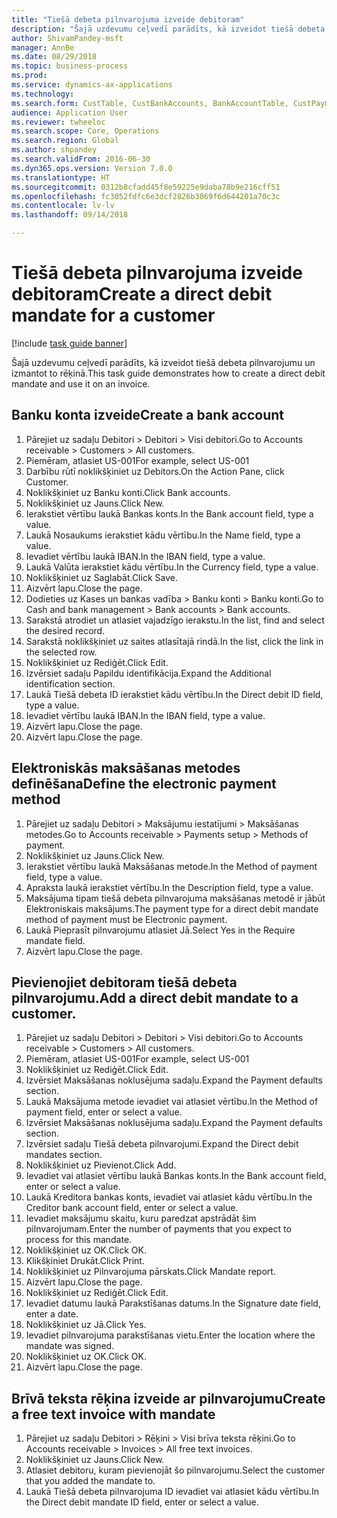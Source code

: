 ```yaml
--- 
title: "Tiešā debeta pilnvarojuma izveide debitoram"
description: "Šajā uzdevumu ceļvedī parādīts, kā izveidot tiešā debeta pilnvarojumu un izmantot to rēķinā."
author: ShivamPandey-msft
manager: AnnBe
ms.date: 08/29/2018
ms.topic: business-process
ms.prod: 
ms.service: dynamics-ax-applications
ms.technology: 
ms.search.form: CustTable, CustBankAccounts, BankAccountTable, CustPaymMode, CustDirectDebitMandate, BankAccountTableLookUp, SrsReportViewerForm,  LogisticsAddressCityLookup, CustFreeInvoice, CustTableLookup
audience: Application User
ms.reviewer: twheeloc
ms.search.scope: Core, Operations
ms.search.region: Global
ms.author: shpandey
ms.search.validFrom: 2016-06-30
ms.dyn365.ops.version: Version 7.0.0
ms.translationtype: HT
ms.sourcegitcommit: 0312b8cfadd45f8e59225e9daba78b9e216cff51
ms.openlocfilehash: fc3052fdfc6e3dcf2826b3069f6d644201a70c3c
ms.contentlocale: lv-lv
ms.lasthandoff: 09/14/2018

---
```

# <a name="create-a-direct-debit-mandate-for-a-customer"></a><span data-ttu-id="a4cd2-103">Tiešā debeta pilnvarojuma izveide debitoram</span><span class="sxs-lookup"><span data-stu-id="a4cd2-103">Create a direct debit mandate for a customer</span></span>

[!include [task guide banner](../../includes/task-guide-banner.md)]

<span data-ttu-id="a4cd2-104">Šajā uzdevumu ceļvedī parādīts, kā izveidot tiešā debeta pilnvarojumu un izmantot to rēķinā.</span><span class="sxs-lookup"><span data-stu-id="a4cd2-104">This task guide demonstrates how to create a direct debit mandate and use it on an invoice.</span></span>


## <a name="create-a-bank-account"></a><span data-ttu-id="a4cd2-105">Banku konta izveide</span><span class="sxs-lookup"><span data-stu-id="a4cd2-105">Create a bank account</span></span>
1. <span data-ttu-id="a4cd2-106">Pārejiet uz sadaļu Debitori > Debitori > Visi debitori.</span><span class="sxs-lookup"><span data-stu-id="a4cd2-106">Go to Accounts receivable > Customers > All customers.</span></span>
2. <span data-ttu-id="a4cd2-107">Piemēram, atlasiet US-001</span><span class="sxs-lookup"><span data-stu-id="a4cd2-107">For example, select US-001</span></span>
3. <span data-ttu-id="a4cd2-108">Darbību rūtī noklikšķiniet uz Debitors.</span><span class="sxs-lookup"><span data-stu-id="a4cd2-108">On the Action Pane, click Customer.</span></span>
4. <span data-ttu-id="a4cd2-109">Noklikšķiniet uz Banku konti.</span><span class="sxs-lookup"><span data-stu-id="a4cd2-109">Click Bank accounts.</span></span>
5. <span data-ttu-id="a4cd2-110">Noklikšķiniet uz Jauns.</span><span class="sxs-lookup"><span data-stu-id="a4cd2-110">Click New.</span></span>
6. <span data-ttu-id="a4cd2-111">Ierakstiet vērtību laukā Bankas konts.</span><span class="sxs-lookup"><span data-stu-id="a4cd2-111">In the Bank account field, type a value.</span></span>
7. <span data-ttu-id="a4cd2-112">Laukā Nosaukums ierakstiet kādu vērtību.</span><span class="sxs-lookup"><span data-stu-id="a4cd2-112">In the Name field, type a value.</span></span>
8. <span data-ttu-id="a4cd2-113">Ievadiet vērtību laukā IBAN.</span><span class="sxs-lookup"><span data-stu-id="a4cd2-113">In the IBAN field, type a value.</span></span>
9. <span data-ttu-id="a4cd2-114">Laukā Valūta ierakstiet kādu vērtību.</span><span class="sxs-lookup"><span data-stu-id="a4cd2-114">In the Currency field, type a value.</span></span>
10. <span data-ttu-id="a4cd2-115">Noklikšķiniet uz Saglabāt.</span><span class="sxs-lookup"><span data-stu-id="a4cd2-115">Click Save.</span></span>
11. <span data-ttu-id="a4cd2-116">Aizvērt lapu.</span><span class="sxs-lookup"><span data-stu-id="a4cd2-116">Close the page.</span></span>
12. <span data-ttu-id="a4cd2-117">Dodieties uz Kases un bankas vadība > Banku konti > Banku konti.</span><span class="sxs-lookup"><span data-stu-id="a4cd2-117">Go to Cash and bank management > Bank accounts > Bank accounts.</span></span>
13. <span data-ttu-id="a4cd2-118">Sarakstā atrodiet un atlasiet vajadzīgo ierakstu.</span><span class="sxs-lookup"><span data-stu-id="a4cd2-118">In the list, find and select the desired record.</span></span>
14. <span data-ttu-id="a4cd2-119">Sarakstā noklikšķiniet uz saites atlasītajā rindā.</span><span class="sxs-lookup"><span data-stu-id="a4cd2-119">In the list, click the link in the selected row.</span></span>
15. <span data-ttu-id="a4cd2-120">Noklikšķiniet uz Rediģēt.</span><span class="sxs-lookup"><span data-stu-id="a4cd2-120">Click Edit.</span></span>
16. <span data-ttu-id="a4cd2-121">Izvērsiet sadaļu Papildu identifikācija.</span><span class="sxs-lookup"><span data-stu-id="a4cd2-121">Expand the Additional identification section.</span></span>
17. <span data-ttu-id="a4cd2-122">Laukā Tiešā debeta ID ierakstiet kādu vērtību.</span><span class="sxs-lookup"><span data-stu-id="a4cd2-122">In the Direct debit ID field, type a value.</span></span>
18. <span data-ttu-id="a4cd2-123">Ievadiet vērtību laukā IBAN.</span><span class="sxs-lookup"><span data-stu-id="a4cd2-123">In the IBAN field, type a value.</span></span>
19. <span data-ttu-id="a4cd2-124">Aizvērt lapu.</span><span class="sxs-lookup"><span data-stu-id="a4cd2-124">Close the page.</span></span>
20. <span data-ttu-id="a4cd2-125">Aizvērt lapu.</span><span class="sxs-lookup"><span data-stu-id="a4cd2-125">Close the page.</span></span>

## <a name="define-the-electronic-payment-method"></a><span data-ttu-id="a4cd2-126">Elektroniskās maksāšanas metodes definēšana</span><span class="sxs-lookup"><span data-stu-id="a4cd2-126">Define the electronic payment method</span></span>
1. <span data-ttu-id="a4cd2-127">Pārejiet uz sadaļu Debitori > Maksājumu iestatījumi > Maksāšanas metodes.</span><span class="sxs-lookup"><span data-stu-id="a4cd2-127">Go to Accounts receivable > Payments setup > Methods of payment.</span></span>
2. <span data-ttu-id="a4cd2-128">Noklikšķiniet uz Jauns.</span><span class="sxs-lookup"><span data-stu-id="a4cd2-128">Click New.</span></span>
3. <span data-ttu-id="a4cd2-129">Ierakstiet vērtību laukā Maksāšanas metode.</span><span class="sxs-lookup"><span data-stu-id="a4cd2-129">In the Method of payment field, type a value.</span></span>
4. <span data-ttu-id="a4cd2-130">Apraksta laukā ierakstiet vērtību.</span><span class="sxs-lookup"><span data-stu-id="a4cd2-130">In the Description field, type a value.</span></span>
5. <span data-ttu-id="a4cd2-131">Maksājuma tipam tiešā debeta pilnvarojuma maksāšanas metodē ir jābūt Elektroniskais maksājums.</span><span class="sxs-lookup"><span data-stu-id="a4cd2-131">The payment type for a direct debit mandate method of payment must be Electronic payment.</span></span>
6. <span data-ttu-id="a4cd2-132">Laukā Pieprasīt pilnvarojumu atlasiet Jā.</span><span class="sxs-lookup"><span data-stu-id="a4cd2-132">Select Yes in the Require mandate field.</span></span>
7. <span data-ttu-id="a4cd2-133">Aizvērt lapu.</span><span class="sxs-lookup"><span data-stu-id="a4cd2-133">Close the page.</span></span>

## <a name="add-a-direct-debit-mandate-to-a-customer"></a><span data-ttu-id="a4cd2-134">Pievienojiet debitoram tiešā debeta pilnvarojumu.</span><span class="sxs-lookup"><span data-stu-id="a4cd2-134">Add a direct debit mandate to a customer.</span></span>
1. <span data-ttu-id="a4cd2-135">Pārejiet uz sadaļu Debitori > Debitori > Visi debitori.</span><span class="sxs-lookup"><span data-stu-id="a4cd2-135">Go to Accounts receivable > Customers > All customers.</span></span>
2. <span data-ttu-id="a4cd2-136">Piemēram, atlasiet US-001</span><span class="sxs-lookup"><span data-stu-id="a4cd2-136">For example, select US-001</span></span>
3. <span data-ttu-id="a4cd2-137">Noklikšķiniet uz Rediģēt.</span><span class="sxs-lookup"><span data-stu-id="a4cd2-137">Click Edit.</span></span>
4. <span data-ttu-id="a4cd2-138">Izvērsiet Maksāšanas noklusējuma sadaļu.</span><span class="sxs-lookup"><span data-stu-id="a4cd2-138">Expand the Payment defaults section.</span></span>
5. <span data-ttu-id="a4cd2-139">Laukā Maksājuma metode ievadiet vai atlasiet vērtību.</span><span class="sxs-lookup"><span data-stu-id="a4cd2-139">In the Method of payment field, enter or select a value.</span></span>
6. <span data-ttu-id="a4cd2-140">Izvērsiet Maksāšanas noklusējuma sadaļu.</span><span class="sxs-lookup"><span data-stu-id="a4cd2-140">Expand the Payment defaults section.</span></span>
7. <span data-ttu-id="a4cd2-141">Izvērsiet sadaļu Tiešā debeta pilnvarojumi.</span><span class="sxs-lookup"><span data-stu-id="a4cd2-141">Expand the Direct debit mandates section.</span></span>
8. <span data-ttu-id="a4cd2-142">Noklikšķiniet uz Pievienot.</span><span class="sxs-lookup"><span data-stu-id="a4cd2-142">Click Add.</span></span>
9. <span data-ttu-id="a4cd2-143">Ievadiet vai atlasiet vērtību laukā Bankas konts.</span><span class="sxs-lookup"><span data-stu-id="a4cd2-143">In the Bank account field, enter or select a value.</span></span>
10. <span data-ttu-id="a4cd2-144">Laukā Kreditora bankas konts, ievadiet vai atlasiet kādu vērtību.</span><span class="sxs-lookup"><span data-stu-id="a4cd2-144">In the Creditor bank account field, enter or select a value.</span></span>
11. <span data-ttu-id="a4cd2-145">Ievadiet maksājumu skaitu, kuru paredzat apstrādāt šim pilnvarojumam.</span><span class="sxs-lookup"><span data-stu-id="a4cd2-145">Enter the number of payments that you expect to process for this mandate.</span></span>
12. <span data-ttu-id="a4cd2-146">Noklikšķiniet uz OK.</span><span class="sxs-lookup"><span data-stu-id="a4cd2-146">Click OK.</span></span>
13. <span data-ttu-id="a4cd2-147">Klikšķiniet Drukāt.</span><span class="sxs-lookup"><span data-stu-id="a4cd2-147">Click Print.</span></span>
14. <span data-ttu-id="a4cd2-148">Noklikšķiniet uz Pilnvarojuma pārskats.</span><span class="sxs-lookup"><span data-stu-id="a4cd2-148">Click Mandate report.</span></span>
15. <span data-ttu-id="a4cd2-149">Aizvērt lapu.</span><span class="sxs-lookup"><span data-stu-id="a4cd2-149">Close the page.</span></span>
16. <span data-ttu-id="a4cd2-150">Noklikšķiniet uz Rediģēt.</span><span class="sxs-lookup"><span data-stu-id="a4cd2-150">Click Edit.</span></span>
17. <span data-ttu-id="a4cd2-151">Ievadiet datumu laukā Parakstīšanas datums.</span><span class="sxs-lookup"><span data-stu-id="a4cd2-151">In the Signature date field, enter a date.</span></span>
18. <span data-ttu-id="a4cd2-152">Noklikšķiniet uz Jā.</span><span class="sxs-lookup"><span data-stu-id="a4cd2-152">Click Yes.</span></span>
19. <span data-ttu-id="a4cd2-153">Ievadiet pilnvarojuma parakstīšanas vietu.</span><span class="sxs-lookup"><span data-stu-id="a4cd2-153">Enter the location where the mandate was signed.</span></span>
20. <span data-ttu-id="a4cd2-154">Noklikšķiniet uz OK.</span><span class="sxs-lookup"><span data-stu-id="a4cd2-154">Click OK.</span></span>
21. <span data-ttu-id="a4cd2-155">Aizvērt lapu.</span><span class="sxs-lookup"><span data-stu-id="a4cd2-155">Close the page.</span></span>

## <a name="create-a-free-text-invoice-with-mandate"></a><span data-ttu-id="a4cd2-156">Brīvā teksta rēķina izveide ar pilnvarojumu</span><span class="sxs-lookup"><span data-stu-id="a4cd2-156">Create a free text invoice with mandate</span></span>
1. <span data-ttu-id="a4cd2-157">Pārejiet uz sadaļu Debitori > Rēķini > Visi brīva teksta rēķini.</span><span class="sxs-lookup"><span data-stu-id="a4cd2-157">Go to Accounts receivable > Invoices > All free text invoices.</span></span>
2. <span data-ttu-id="a4cd2-158">Noklikšķiniet uz Jauns.</span><span class="sxs-lookup"><span data-stu-id="a4cd2-158">Click New.</span></span>
3. <span data-ttu-id="a4cd2-159">Atlasiet debitoru, kuram pievienojāt šo pilnvarojumu.</span><span class="sxs-lookup"><span data-stu-id="a4cd2-159">Select the customer that you added the mandate to.</span></span>
4. <span data-ttu-id="a4cd2-160">Laukā Tiešā debeta pilnvarojuma ID ievadiet vai atlasiet kādu vērtību.</span><span class="sxs-lookup"><span data-stu-id="a4cd2-160">In the Direct debit mandate ID field, enter or select a value.</span></span>



